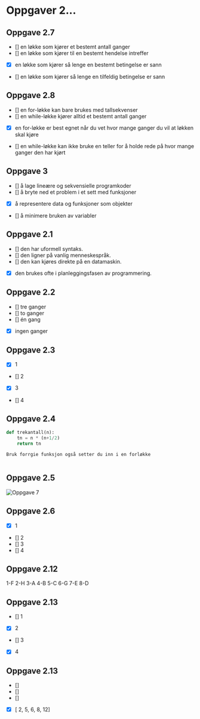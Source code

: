 # Oppgaver 2...

## Oppgave 2.7

- [] en løkke som kjører et bestemt antall ganger
- [] en løkke som kjører til en bestemt hendelse intreffer
- [x] en løkke som kjører så lenge en bestemt betingelse er sann
- [] en løkke som kjører så lenge en tilfeldig betingelse er sann

## Oppgave 2.8

- [] en for-løkke kan bare brukes med tallsekvenser
- [] en while-løkke kjører alltid et bestemt antall ganger
- [x] en for-løkke er best egnet når du vet hvor mange ganger du vil at løkken skal kjøre
- [] en while-løkke kan ikke bruke en teller for å holde rede på hvor mange ganger den har kjørt

## Oppgave 3

- [] å lage lineære og sekvensielle programkoder
- [] å bryte ned et problem i et sett med funksjoner
- [x] å representere data og funksjoner som objekter
- [] å minimere bruken av variabler

## Oppgave 2.1

- [] den har uformell syntaks.
- [] den ligner på vanlig menneskespråk.
- [] den kan kjøres direkte på en datamaskin.
- [x] den brukes ofte i planleggingsfasen av programmering.

## Oppgave 2.2

- [] tre ganger
- [] to ganger
- [] én gang
- [x] ingen ganger

## Oppgave 2.3

- [x] 1
- [] 2
- [x] 3
- [] 4

## Oppgave 2.4

```python
def trekantall(n):
    tn = n * (n+1/2)
    return tn
```
 
```pseudo
Bruk forrgie funksjon også setter du inn i en forløkke
 

```

## Oppgave 2.5

![Oppgave 7](../Oppgaver%209.%20Jan/flowchart%20oppg%207.png)


## Oppgave 2.6

- [x] 1
- [] 2
- [] 3
- [] 4

## Oppgave 2.12

1-F
2-H
3-A
4-B
5-C
6-G
7-E
8-D


## Oppgave 2.13

- [] 1
- [x] 2
- [] 3
- [x] 4



## Oppgave 2.13

- [] 
- [] 
- [] 
- [x] [ 2, 5, 6, 8, 12]